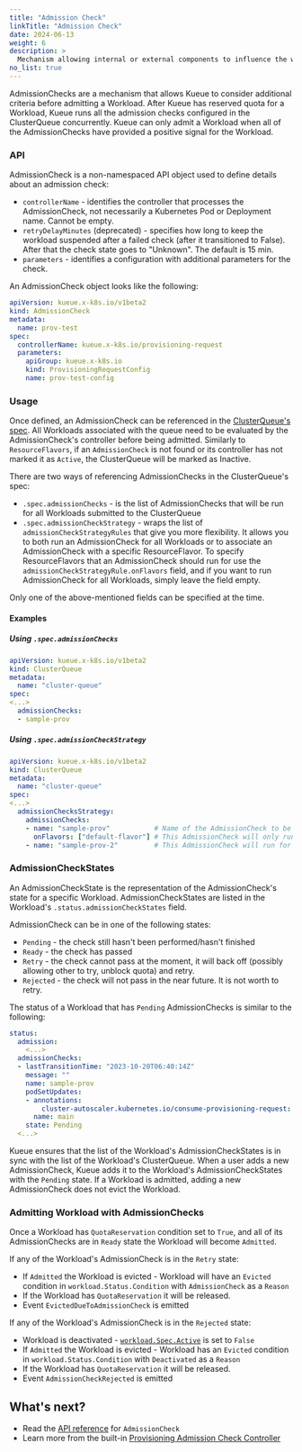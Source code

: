 ```yaml
---
title: "Admission Check"
linkTitle: "Admission Check"
date: 2024-06-13
weight: 6
description: >
  Mechanism allowing internal or external components to influence the workload's admission.
no_list: true
---
```


AdmissionChecks are a mechanism that allows Kueue to consider additional criteria before admitting a Workload.
After Kueue has reserved quota for a Workload, Kueue runs all the admission checks configured
in the ClusterQueue concurrently.
Kueue can only admit a Workload when all of the AdmissionChecks have provided a positive signal for the Workload.

### API

AdmissionCheck is a non-namespaced API object used to define details about an admission check:

- `controllerName` - identifies the controller that processes the AdmissionCheck, not necessarily a Kubernetes Pod or Deployment name. Cannot be empty.
- `retryDelayMinutes` (deprecated) - specifies how long to keep the workload suspended after a failed check (after it transitioned to False). After that the check state goes to "Unknown". The default is 15 min.
- `parameters` - identifies a configuration with additional parameters for the check.

An AdmissionCheck object looks like the following:
```yaml
apiVersion: kueue.x-k8s.io/v1beta2
kind: AdmissionCheck
metadata:
  name: prov-test
spec:
  controllerName: kueue.x-k8s.io/provisioning-request
  parameters:
    apiGroup: kueue.x-k8s.io
    kind: ProvisioningRequestConfig
    name: prov-test-config
```

### Usage

Once defined, an AdmissionCheck can be referenced in the [ClusterQueue's spec](/docs/concepts/cluster_queue). All Workloads associated with the queue need to be evaluated by the AdmissionCheck's controller before being admitted.
Similarly to `ResourceFlavors`, if an `AdmissionCheck` is not found or its controller has not marked it as `Active`, the ClusterQueue will be marked as Inactive.

There are two ways of referencing AdmissionChecks in the ClusterQueue's spec:

- `.spec.admissionChecks` - is the list of AdmissionChecks that will be run for all Workloads submitted to the ClusterQueue
- `.spec.admissionCheckStrategy` - wraps the list of `admissionCheckStrategyRules` that give you more flexibility. It allows you to both run an AdmissionCheck for all Workloads or to associate an AdmissionCheck
with a specific ResourceFlavor. To specify ResourceFlavors that an AdmissionCheck should run for use the `admissionCheckStrategyRule.onFlavors` field, and if you want to run AdmissionCheck for all Workloads, simply leave the field empty.

Only one of the above-mentioned fields can be specified at the time.

#### Examples

##### Using `.spec.admissionChecks`

```yaml
apiVersion: kueue.x-k8s.io/v1beta2
kind: ClusterQueue
metadata:
  name: "cluster-queue"
spec:
<...>
  admissionChecks:
  - sample-prov
```

##### Using `.spec.admissionCheckStrategy`

```yaml
apiVersion: kueue.x-k8s.io/v1beta2
kind: ClusterQueue
metadata:
  name: "cluster-queue"
spec:
<...>
  admissionChecksStrategy:
    admissionChecks:
    - name: "sample-prov"           # Name of the AdmissionCheck to be run
      onFlavors: ["default-flavor"] # This AdmissionCheck will only run for Workloads that use default-flavor
    - name: "sample-prov-2"         # This AdmissionCheck will run for all Workloads regardless of a used ResourceFlavor
```


### AdmissionCheckStates

An AdmissionCheckState is the representation of the AdmissionCheck's state for a specific Workload.
AdmissionCheckStates are listed in the Workload's `.status.admissionCheckStates` field.

AdmissionCheck can be in one of the following states:
- `Pending` - the check still hasn't been performed/hasn't finished
- `Ready` - the check has passed
- `Retry` - the check cannot pass at the moment, it will back off (possibly allowing other to try, unblock quota) and retry.
- `Rejected` - the check will not pass in the near future. It is not worth to retry.

The status of a Workload that has `Pending` AdmissionChecks is similar to the following:
```yaml
status:
  admission:
    <...>
  admissionChecks:
  - lastTransitionTime: "2023-10-20T06:40:14Z"
    message: ""
    name: sample-prov
    podSetUpdates:
    - annotations:
        cluster-autoscaler.kubernetes.io/consume-provisioning-request: job-prov-job-9815b-sample-prov
      name: main
    state: Pending
  <...>
```

Kueue ensures that the list of the Workload's AdmissionCheckStates is in sync with the list of the Workload's ClusterQueue.
When a user adds a new AdmissionCheck, Kueue adds it to the Workload's AdmissionCheckStates with the `Pending` state.
If a Workload is admitted, adding a new AdmissionCheck does not evict the Workload.

### Admitting Workload with AdmissionChecks

Once a Workload has `QuotaReservation` condition set to `True`, and all of its AdmissionChecks are in `Ready` state the Workload will become `Admitted`.

If any of the Workload's AdmissionCheck is in the `Retry` state:
  - If `Admitted` the Workload is evicted - Workload will have an `Evicted` condition in `workload.Status.Condition` with `AdmissionCheck` as a `Reason`
  - If the Workload has `QuotaReservation` it will be released.
  - Event `EvictedDueToAdmissionCheck` is emitted

If any of the Workload's AdmissionCheck is in the `Rejected` state:
  - Workload is deactivated - [`workload.Spec.Active`](docs/concepts/workload/#active) is set to `False`
  - If `Admitted` the Workload is evicted - Workload has an `Evicted` condition in `workload.Status.Condition` with `Deactivated` as a `Reason`
  - If the Workload has `QuotaReservation` it will be released.
  - Event `AdmissionCheckRejected` is emitted

## What's next?

- Read the [API reference](/docs/reference/kueue.v1beta1/#kueue-x-k8s-io-v1beta1-AdmissionCheck) for `AdmissionCheck`
- Learn more from the built-in [Provisioning Admission Check Controller](/docs/admission-check-controllers/provisioning)